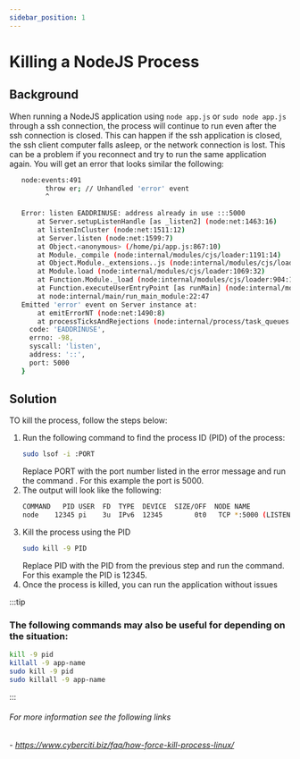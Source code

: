 ```yaml
---
sidebar_position: 1
---
```


# Killing a NodeJS Process

## Background
When running a NodeJS application using `node app.js` or `sudo node app.js` through a ssh connection, the process will continue to run even after the ssh connection is closed. This can happen if the ssh application is closed, the ssh client computer falls asleep, or the network connection is lost. This can be a problem if you reconnect and try to run the same application again. You will get an error that looks similar the following:

```bash
   node:events:491
         throw er; // Unhandled 'error' event
         ^
   
   Error: listen EADDRINUSE: address already in use :::5000
       at Server.setupListenHandle [as _listen2] (node:net:1463:16)
       at listenInCluster (node:net:1511:12)
       at Server.listen (node:net:1599:7)
       at Object.<anonymous> (/home/pi/app.js:867:10)
       at Module._compile (node:internal/modules/cjs/loader:1191:14)
       at Object.Module._extensions..js (node:internal/modules/cjs/loader:1245:10)
       at Module.load (node:internal/modules/cjs/loader:1069:32)
       at Function.Module._load (node:internal/modules/cjs/loader:904:12)
       at Function.executeUserEntryPoint [as runMain] (node:internal/modules/run_main:81:12)
       at node:internal/main/run_main_module:22:47
   Emitted 'error' event on Server instance at:
       at emitErrorNT (node:net:1490:8)
       at processTicksAndRejections (node:internal/process/task_queues:83:21) {
     code: 'EADDRINUSE',
     errno: -98,
     syscall: 'listen',
     address: '::',
     port: 5000
   }

```

## Solution
TO kill the process, follow the steps below:

1. Run the following command to find the process ID (PID) of the process:
    ```bash
    sudo lsof -i :PORT
    ```
   Replace PORT with the port number listed in the error message and run the command . For this example the port is 5000.
2. The output will look like the following:
    ```bash
    COMMAND   PID USER  FD  TYPE  DEVICE  SIZE/OFF  NODE NAME
    node    12345 pi    3u  IPv6  12345        0t0   TCP *:5000 (LISTEN)
   ```
3. Kill the process using the PID
    ```bash
    sudo kill -9 PID
    ```
   Replace PID with the PID from the previous step and run the command. For this example the PID is 12345.
4. Once the process is killed, you can run the application without issues

:::tip
### The following commands may also be useful for depending on the situation:
```bash
kill -9 pid
killall -9 app-name
sudo kill -9 pid
sudo killall -9 app-name
````
:::


###### For more information see the following links
###### - https://www.cyberciti.biz/faq/how-force-kill-process-linux/